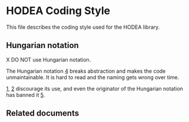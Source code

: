 # HODEA Coding Style

This file describes the coding style used for the HODEA library.

## Hungarian notation

X DO NOT use Hungarian notation.

The Hungarian notation [4] breaks abstraction and makes the code
unmaintainable. It is hard to read and the naming gets wrong over time.

[1], [2] discourage its use, and even the originator of the Hungarian
notation has banned it [5].

## Related documents

[1]: https://www.kernel.org/doc/html/v4.12/process/coding-style.html
    "Linux Kernel Coding Style"

[2]: http://isocpp.github.io/CppCoreGuidelines/
    "C++ Core Guidlines by Bjarne Stroustrup and Herb Sutter"

[3]: https://wiki.qt.io/Qt_Coding_Style
    "Qt Coding Style"

[4]: https://en.wikipedia.org/wiki/Hungarian_notation
    "Hungarian notation, Wikipedia"

[5]: https://docs.microsoft.com/en-us/dotnet/standard/design-guidelines/general-naming-conventions
    "Microsoft .NET General Naming Convention"

